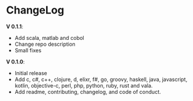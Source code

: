 # ChangeLog

**V 0.1.1**:

- Add scala, matlab and cobol
- Change repo description
- Small fixes

**V 0.1.0**:

- Initial release
- Add c, c#, c++, clojure, d, elixr, f#, go, groovy, haskell, java, javascript, kotlin, objective-c, perl, php, python, ruby, rust and vala.
- Add readme, contributing, changelog, and code of conduct.